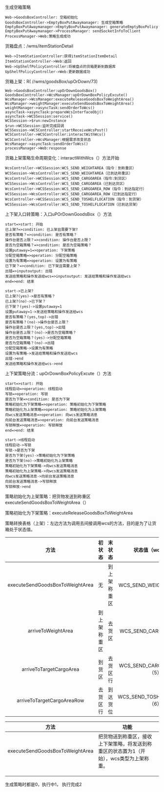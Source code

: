 生成空箱策略

```sequence
Web->GoodsBoxController: 空箱初始化
GoodsBoxController->EmptyBoxPutAwaymanager: 生成空箱策略
EmptyBoxPutAwaymanager->EmptyBoxPutAwaymanager: generateEmptyBoxPolicy
EmptyBoxPutAwaymanager->ProcessManager: sendSocketInfoToClient
ProcessManager->Web:策略生成成功
```



货箱盘点：/wms/itemStationDetail

```sequence
Web->ItemStationController:获得itemStationItemDetail
ItemStationController->Web:返回
Web->UpShelfPolicyController:将被盘点的货箱更新到数据库
UpShelfPolicyController->Web:更新数据成功
```

货箱上架：R( //wms/goodsBox/upOrDown/73)

```sequence
Web->GoodsBoxController:upOrDownGoodsBox()
GoodsBoxController->WcsManager:upOrDownBoxPolicyExcute()
WcsManager->WcsManager:executeReleaseGoodsBoxToWeightArea()
WcsManager->weightManager:executeSendGoodsBoxToWeightArea()
weightManager->asyncTask:sendOrderToWcs()
asyncTask->asyncTask:prepareWcsInterfaceObj()
asyncTask->WCSSession:service()
WCSSession->$run:newInstance
$run->WCSSession:监听完成回调
WCSSession->WCSController:startReceiveWcsPost()
WCSController->WCSController:interactWithWcs()
WCSController->WcsManager:根据需求改变状态
WcsManager->asyncTask:sendOrderToWcs()
processManager->Web:response
```

货箱上架策略生命周期变化：interactWithWcs（）方法开始

```sequence
WcsController->WCSSession:WCS_SEND_WEIGHTAREA（指令：到称重区）
WCSSession->WcsController:WCS_SEND_WEIGHTAREA（已到达称重区）
WcsController->WCSSession:WCS_SEND_CARGOAREA（指令:到货区）
WCSSession->WcsController:WCS_SEND_CARGOAREA（已到达货区）
WcsController->WCSSession:WCS_SEND_CARGOAREA_ROW（指令：到达指定行）
WCSSession->WcsController:WCS_SEND_CARGOAREA_ROW（已到达指定行）
WcsController->WCSSession:WCS_SEND_TOSHELFLOCATION（指令：到货架）
WCSSession->WcsController:WCS_SEND_TOSHELFLOCATION（已到达货架）

```

上下架入口转策略：入口uPOrDownGoodsBox（）方法

```flow
start=>start: 开始
已上架?=>condition: 已上架且需要下架?
是否有策略？=>condition: 是否有策略？
操作台是否上限？=>condition: 操作台是否上限？
是否为空箱策略？=>condition: 是否为空箱策略？
设置putaway=1=>operation: 下架策略
分配空箱策略=>operation: 分配空箱策略
设置为有策略=>operation: 设置为有策略
已下架？=>condition: 已下架且需要上架？
出错=>inputoutput: 出错
发送给策略和操作发送给wcs=>inputoutput: 发送给策略和操作发送给wcs
end=>end: 结束

start->已上架?
已上架?(yes)->是否有策略？
已上架?(no)->已下架？
已下架？(yes)->设置putaway=1
设置putaway=1->发送给策略和操作发送给wcs
是否有策略？(yes,top)->出错
是否有策略？(no)->操作台是否上限？
操作台是否上限？(yes,top)->出错
操作台是否上限？(no)->是否为空箱策略？
是否为空箱策略？(yes)->分配空箱策略
是否为空箱策略？(no)->出错
分配空箱策略->设置为有策略
设置为有策略->发送给策略和操作发送给wcs
出错->end
发送给策略和操作发送给wcs->end
```

上下架策略分流：upOrDownBoxPolicyExcute（）方法

```flow
start=>start: 开始
线程启动=>operation: 线程启动
写锁=>operation: 写锁
是否为下架=>condition: 是否为下架
策略初始化为下架策略=>operation: 策略初始化为下架策略
策略初始化为上架策略=>operation: 策略初始化为上架策略
向wcs发送策略消息=>operation: 向wcs发送策略消息
向前台发送策略消息=>operation: 向前台发送策略消息
写锁释放=>operation: 写锁释放
end=>end: 结束

start->线程启动
线程启动->写锁
写锁->是否为下架
是否为下架(yes)->策略初始化为下架策略
是否为下架(no)->策略初始化为上架策略
策略初始化为下架策略->向wcs发送策略消息
策略初始化为上架策略->向wcs发送策略消息
向wcs发送策略消息->向前台发送策略消息
向前台发送策略消息->写锁释放
写锁释放->end
```

策略初始化为上架策略：把货物发送到称重区executeSendGoodsBoxToWeightArea（）

策略初始化为下架策略：executeReleaseGoodsBoxToWeightArea

策略转换表格（上架）：左边方法为调用去间接调用wcs的方法，目的是为了让货箱处于状态值。

|              方法               |    初状态    |    末状态    |       状态值（wcs类型）       |
| :-----------------------------: | :----------: | :----------: | :---------------------------: |
| executeSendGoodsBoxToWeightArea |      无      | 到上架称重区 |   WCS_SEND_WEIGHTAREA（3）    |
|       arriveToWeightArea        | 到上架称重区 |    去货区    |    WCS_SEND_CARGOAREA（4）    |
|     arriveToTargetCargoArea     |    到货区    |   去货区行   |  WCS_SEND_CARGOAREA_ROW（5）  |
|   arriveToTargetCargoAreaRow    |   去货区行   |   到达货位   | WCS_SEND_TOSHELFLOCATION（6） |

| 方法                            | 功能                                                         |
| ------------------------------- | ------------------------------------------------------------ |
| executeSendGoodsBoxToWeightArea | 把货物送到称重区，接收上下架策略，将发送到称重区的状态置为1（开始），wcs类型为上架称重。 |
|                                 |                                                              |
|                                 |                                                              |
|                                 |                                                              |

生成策略时都是0，执行中1， 执行完成2





































